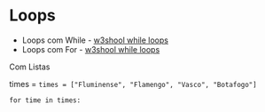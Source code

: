 # Loops
- Loops com While - [w3shool while loops](https://www.w3schools.com/python/python_while_loops.asp)
- Loops com For - [w3shool while loops](https://www.w3schools.com/python/python_for_loops.asp)

Com Listas

times = ```times = ["Fluminense", "Flamengo", "Vasco", "Botafogo"]```

```
for time in times:

